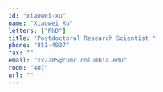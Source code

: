 ```yaml
---
id: "xiaowei-xu"
name: "Xiaowei Xu"
letters: ["PhD"]
title: "Postdoctoral Research Scientist "
phone: "851-4937"
fax: ""
email: "xx2285@cumc.columbia.edu"
room: "407"
url: ""
---
```

